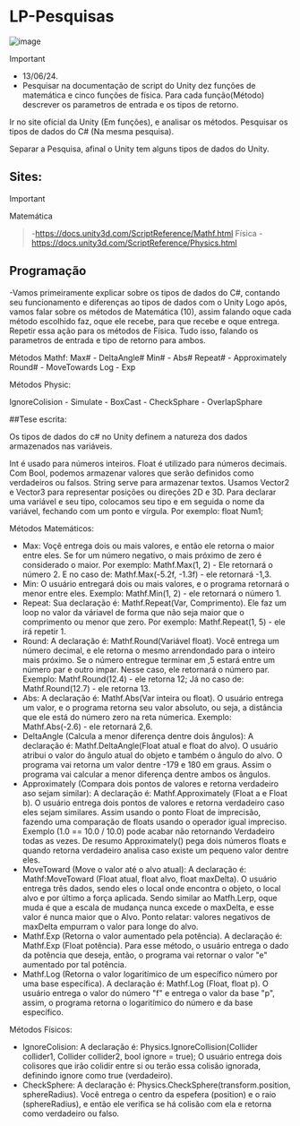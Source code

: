# LP-Pesquisas
![image](https://github.com/DanielCarvalhoS/LP-Pesquisas/assets/162492997/34c3cdcf-1c08-47e5-aa36-8262dc184597)

>[!Important]
>- 13/06/24.
>- Pesquisar na documentação de script do Unity dez funções de matemática e cinco funções de física. Para cada função(Método) descrever os parametros de entrada e os tipos de retorno.

Ir no site oficial da Unity (Em funções), e analisar os métodos.
Pesquisar os tipos de dados do C# (Na mesma pesquisa).

Separar a Pesquisa, afinal o Unity tem alguns tipos de dados do Unity.

## Sites:
>[!Important]
Matemática
>-https://docs.unity3d.com/ScriptReference/Mathf.html
Física
>-https://docs.unity3d.com/ScriptReference/Physics.html

## Programação

-Vamos primeiramente explicar sobre os tipos de dados do C#, contando seu funcionamento e diferenças ao tipos de dados com o Unity
  Logo após, vamos falar sobre os métodos de Matemática (10), assim falando oque cada método escolhido faz, oque ele recebe, para que recebe e oque entrega.
  Repetir essa ação para os métodos de Física. Tudo isso, falando os parametros de entrada e tipo de retorno para ambos.

 Métodos Mathf:
Max# - DeltaAngle#
Min# - Abs#
Repeat# - Approximately
Round# - MoveTowards
Log - Exp

 Métodos Physic:

IgnoreColision -
Simulate -
BoxCast -
CheckSphare -
OverlapSphare 

##Tese escrita:

Os tipos de dados do c# no Unity definem a natureza dos dados armazenados nas variáveis.

Int é usado para números inteiros.
Float é utilizado para números decimais.
Com Bool, podemos armazenar valores que serão definidos como verdadeiros ou falsos.
String serve para armazenar textos.
Usamos Vector2 e Vector3 para representar posições ou direções 2D e 3D.
Para declarar uma variável e seu tipo, colocamos seu tipo e em seguida o nome da variável, fechando com um ponto e vírgula. Por exemplo: float Num1;


Métodos Matemáticos:
- Max: 
Voçê entrega dois ou mais valores, e então ele retorna o maior entre eles. Se for um número negativo, o mais próximo de zero é considerado o maior. Por exemplo: Mathf.Max(1, 2) - Ele retornará o número 2. E no caso de: Mathf.Max(-5.2f, -1.3f) - ele retornará -1,3.
- Min:
O usuário entregará dois ou mais valores, e o programa retornará o menor entre eles. Exemplo: Mathf.Min(1, 2) - ele retornará o número 1.
- Repeat:
Sua declaração é: Mathf.Repeat(Var, Comprimento). Ele faz um loop no valor da váriavel de forma que não seja maior que o comprimento ou menor que zero. Por exemplo: Mathf.Repeat(1, 5) - ele irá repetir 1.
- Round:
A declaração é: Mathf.Round(Variável float). Você entrega um número decimal, e ele retorna o mesmo arrendondado para o inteiro mais próximo. Se o número entregue terminar em ,5 estará entre um número par e outro impar. Nesse caso, ele retornará o número par. Exemplo: Mathf.Round(12.4) - ele retorna 12; Já no caso de: Mathf.Round(12.7) - ele retorna 13.
- Abs:
A declaração é: Mathf.Abs(Var inteira ou float). O usuário entrega um valor, e o programa retorna seu valor absoluto, ou seja, a distância que ele está do número zero na reta númerica. Exemplo: Mathf.Abs(-2.6) - ele retornará 2,6.
- DeltaAngle (Calcula a menor diferença dentre dois ângulos):
A declaração é: Mathf.DeltaAngle(Float atual e float do alvo). O usuário atribui o valor do ângulo atual do objeto e também o ângulo do alvo. O programa vai retorna um valor dentre -179 e 180 em graus. Assim o programa vai calcular a menor diferença dentre ambos os ângulos.
- Approximately (Compara dois pontos de valores e retorna verdadeiro aso sejam similar):
A declaração é: Mathf.Approximately (Float a e Float b). O usuário entrega dois pontos de valores e retorna verdadeiro caso eles sejam similares. Assim usando o ponto Float de imprecisão, fazendo uma comparação de floats usando o operador igual impreciso. Exemplo (1.0 == 10.0 / 10.0) pode acabar não retornando Verdadeiro todas as vezes. De resumo Approximately() pega dois números floats e quando retorna verdadeiro analisa caso existe um pequeno valor dentre eles.
- MoveToward (Move o valor até o alvo atual):
A declaração é: Mathf:MoveToward (Float atual, float alvo, float maxDelta). O usuário entrega três dados, sendo eles o local onde encontra o objeto, o local alvo e por último a força aplicada. Sendo similar ao Matfh.Lerp, oque muda é que a escala de mudança nunca excede o maxDelta, e esse valor é nunca maior que o Alvo. Ponto relatar: valores negativos de maxDelta empurram o valor para longe do alvo.
- Mathf.Exp (Retorna o valor aumentado pela potência).
A declaração é: Mathf.Exp (Float potência). Para esse método, o usuário entrega o dado da potência que deseja, então, o programa vai retornar o valor "e" aumentado por tal potência.
- Mathf.Log (Retorna o valor logaritímico de um específico número por uma base específica).
A declaração é: Mathf.Log (Float, float p). O usuário entrega o valor do número "f" e entrega o valor da base "p", assim, o programa retorna o logaritímico do número e da base específico.

Métodos Físicos:
- IgnoreColision:
A declaração é: Physics.IgnoreCollision(Collider collider1, Collider collider2, bool ignore = true); O usuário entrega dois colisores que irão colidir entre si ou terão essa colisão ignorada, definindo ignore como true (verdadeiro).
- CheckSphere:
A declaração é: Physics.CheckSphere(transform.position, sphereRadius). Você entrega o centro da espefera (position) e o raio (sphereRadius), e então ele verifica se há colisão com ela e retorna como verdadeiro ou falso.
